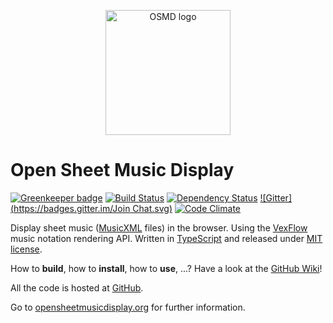 <p align="center">
  <img alt="OSMD logo" src="http://opensheetmusicdisplay.org/wp-content/uploads/2015/03/OSMD_3_icon.png" width="200"/>
</p>

# Open Sheet Music Display

[![Greenkeeper badge](https://badges.greenkeeper.io/opensheetmusicdisplay/opensheetmusicdisplay.svg)](https://greenkeeper.io/)
[![Build Status](https://travis-ci.org/opensheetmusicdisplay/opensheetmusicdisplay.svg?branch=master)](https://travis-ci.org/opensheetmusicdisplay/opensheetmusicdisplay)
[![Dependency Status](https://david-dm.org/opensheetmusicdisplay/opensheetmusicdisplay.png)](https://david-dm.org/opensheetmusicdisplay/opensheetmusicdisplay)
[![Gitter](https://badges.gitter.im/Join Chat.svg)](https://gitter.im/opensheetmusicdisplay/opensheetmusicdisplay?utm_source=badge&utm_medium=badge&utm_campaign=pr-badge&utm_content=badge)
[![Code Climate](https://codeclimate.com/github/opensheetmusicdisplay/opensheetmusicdisplay/badges/gpa.svg)](https://codeclimate.com/github/opensheetmusicdisplay/opensheetmusicdisplay)

Display sheet music ([MusicXML](http://www.musicxml.com) files) in the browser.
Using the [VexFlow](https://github.com/0xfe/vexflow) music notation rendering API.
Written in [TypeScript](https://www.typescriptlang.org) and released under [MIT license](#license).

How to **build**, how to **install**, how to **use**, ...? Have a look at the [GitHub Wiki](https://github.com/opensheetmusicdisplay/opensheetmusicdisplay/wiki)!

All the code is hosted at [GitHub](https://github.com/opensheetmusicdisplay/opensheetmusicdisplay).

Go to [opensheetmusicdisplay.org](http://opensheetmusicdisplay.org) for further information.

<!--# <a name="license"></a>License
The MIT License (MIT)

Copyright &copy; 2016 PhonicScore GmbH

Permission is hereby granted, free of charge, to any person obtaining a copy of this software and associated documentation files (the "Software"), to deal in the Software without restriction, including without limitation the rights to use, copy, modify, merge, publish, distribute, sublicense, and/or sell copies of the Software, and to permit persons to whom the Software is furnished to do so, subject to the following conditions:

The above copyright notice and this permission notice shall be included in all copies or substantial portions of the Software.

THE SOFTWARE IS PROVIDED "AS IS", WITHOUT WARRANTY OF ANY KIND, EXPRESS OR IMPLIED, INCLUDING BUT NOT LIMITED TO THE WARRANTIES OF MERCHANTABILITY, FITNESS FOR A PARTICULAR PURPOSE AND NONINFRINGEMENT. IN NO EVENT SHALL THE AUTHORS OR COPYRIGHT HOLDERS BE LIABLE FOR ANY CLAIM, DAMAGES OR OTHER LIABILITY, WHETHER IN AN ACTION OF CONTRACT, TORT OR OTHERWISE, ARISING FROM, OUT OF OR IN CONNECTION WITH THE SOFTWARE OR THE USE OR OTHER DEALINGS IN THE SOFTWARE.
-->
